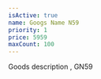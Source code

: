 ```yaml
---
isActive: true
name: Googs Name N59
priority: 1
price: 5959
maxCount: 100
---
```


Goods description , GN59